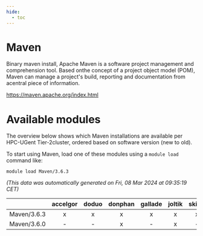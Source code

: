 ```yaml
---
hide:
  - toc
---
```


Maven
=====


Binary maven install, Apache Maven is a software project management and comprehension tool. Based onthe concept of a project object model (POM), Maven can manage a project's build, reporting and documentation from acentral piece of information.

https://maven.apache.org/index.html
# Available modules


The overview below shows which Maven installations are available per HPC-UGent Tier-2cluster, ordered based on software version (new to old).

To start using Maven, load one of these modules using a `module load` command like:

```shell
module load Maven/3.6.3
```

*(This data was automatically generated on Fri, 08 Mar 2024 at 09:35:19 CET)*  

| |accelgor|doduo|donphan|gallade|joltik|skitty|
| :---: | :---: | :---: | :---: | :---: | :---: | :---: |
|Maven/3.6.3|x|x|x|x|x|x|
|Maven/3.6.0|-|-|x|-|x|-|
